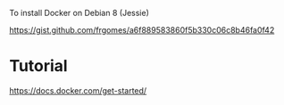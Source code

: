 To install Docker on Debian 8 (Jessie)

https://gist.github.com/frgomes/a6f889583860f5b330c06c8b46fa0f42

# Tutorial

https://docs.docker.com/get-started/


